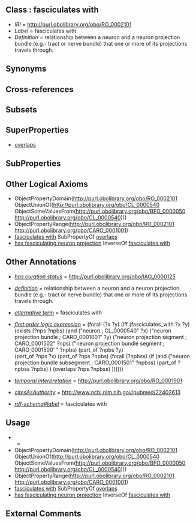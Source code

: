 
## Class : fasciculates with

 * *IRI* = http://purl.obolibrary.org/obo/RO_0002101
 * *Label* = fasciculates with
 * *Definition* = relationship between a neuron and a neuron projection bundle (e.g.- tract or nerve bundle) that one or more of its projections travels through.


## Synonyms


## Cross-references


## Subsets


## SuperProperties

 * [overlaps](../../RO/31/RO_0002131.md)

## SubProperties


## Other Logical Axioms

 * ObjectPropertyDomain(<http://purl.obolibrary.org/obo/RO_0002101> ObjectUnionOf(<http://purl.obolibrary.org/obo/CL_0000540> ObjectSomeValuesFrom(<http://purl.obolibrary.org/obo/BFO_0000050> <http://purl.obolibrary.org/obo/CL_0000540>)))
 * ObjectPropertyRange(<http://purl.obolibrary.org/obo/RO_0002101> <http://purl.obolibrary.org/obo/CARO_0001001>)
 * [fasciculates with](../../RO/01/RO_0002101.md) SubPropertyOf [overlaps](../../RO/31/RO_0002131.md)
 * [has fasciculating neuron projection](../../RO/32/RO_0002132.md) InverseOf [fasciculates with](../../RO/01/RO_0002101.md)

## Other Annotations

 * *[has curation status](../../IAO/14/IAO_0000114.md)* = http://purl.obolibrary.org/obo/IAO_0000125
 * *[definition](../../IAO/15/IAO_0000115.md)* = relationship between a neuron and a neuron projection bundle (e.g.- tract or nerve bundle) that one or more of its projections travels through.

 * *[alternative term](../../IAO/18/IAO_0000118.md)* = fasciculates with
 * *[first order logic expression](../../IAO/26/IAO_0000426.md)* = (forall (?x ?y) 
	(iff 
		(fasciculates_with ?x ?y)
		(exists (?nps ?npbs)
			(and 
				("neuron ; CL_0000540" ?x)
				("neuron projection bundle ; CARO_0001001" ?y) 
				("neuron projection segment ; CARO_0001502" ?nps)
				("neuron projection bundle segment ; CARO_0001500' " ?npbs)
				(part_of ?npbs ?y) 			
				(part_of ?nps ?x)
				(part_of ?nps ?npbs)
				(forall (?npbss)
					(if
						(and 
							("neuron projection bundle subsegment ; CARO_0001501" ?npbss)
							(part_of ?npbss ?npbs) 
						)
						(overlaps ?nps ?npbss)
					))))))
 * *[temporal interpretation](../../RO/00/RO_0001900.md)* = http://purl.obolibrary.org/obo/RO_0001901
 * *[citesAsAuthority](../../ty/citesAsAuthority.md)* = http://www.ncbi.nlm.nih.gov/pubmed/22402613
 * *[rdf-schema#label](../../el/rdf-schema#label.md)* = fasciculates with

## Usage

 * -
 * ObjectPropertyDomain(<http://purl.obolibrary.org/obo/RO_0002101> ObjectUnionOf(<http://purl.obolibrary.org/obo/CL_0000540> ObjectSomeValuesFrom(<http://purl.obolibrary.org/obo/BFO_0000050> <http://purl.obolibrary.org/obo/CL_0000540>)))
 * ObjectPropertyRange(<http://purl.obolibrary.org/obo/RO_0002101> <http://purl.obolibrary.org/obo/CARO_0001001>)
 * [fasciculates with](../../RO/01/RO_0002101.md) SubPropertyOf [overlaps](../../RO/31/RO_0002131.md)
 * [has fasciculating neuron projection](../../RO/32/RO_0002132.md) InverseOf [fasciculates with](../../RO/01/RO_0002101.md)

## External Comments

